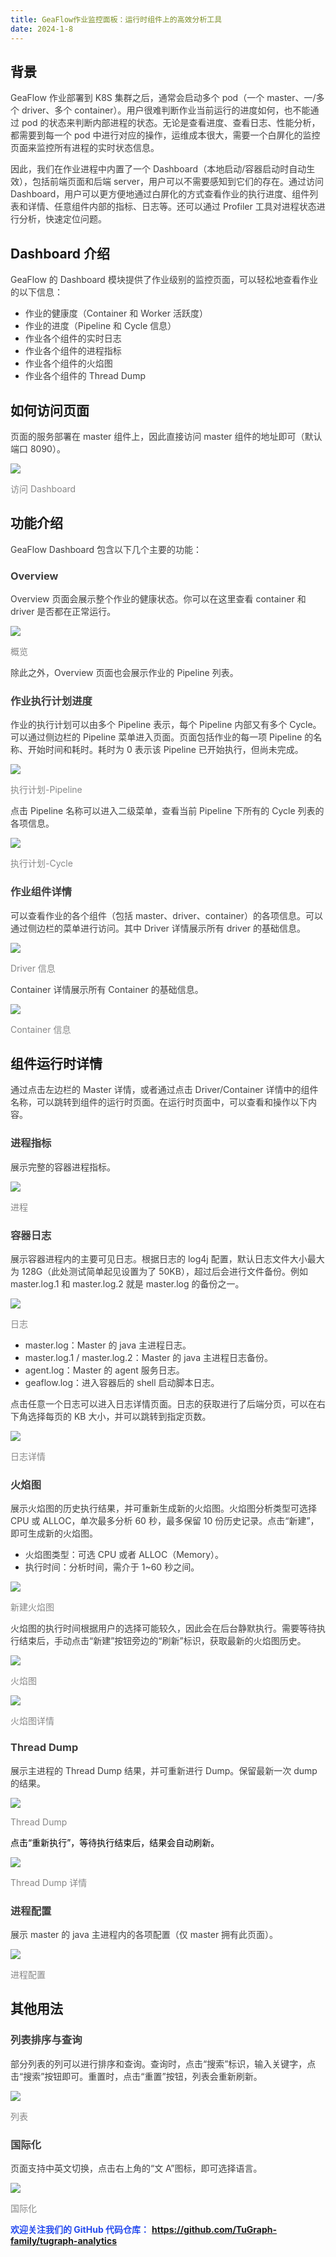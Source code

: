 ```yaml
---
title: GeaFlow作业监控面板：运行时组件上的高效分析工具
date: 2024-1-8
---
```


## **背景**

<font style="color:rgb(63, 63, 63);">GeaFlow 作业部署到 K8S 集群之后，通常会启动多个 pod（一个 master、一/多个 driver、多个 container）。用户很难判断作业当前运行的进度如何，也不能通过 pod 的状态来判断内部进程的状态。无论是查看进度、查看日志、性能分析，都需要到每一个 pod 中进行对应的操作，运维成本很大，需要一个白屏化的监控页面来监控所有进程的实时状态信息。</font>

<!-- truncate -->

<font style="color:rgb(63, 63, 63);">因此，我们在作业进程中内置了一个 Dashboard（本地启动/容器启动时自动生效），包括前端页面和后端 server，用户可以不需要感知到它们的存在。通过访问 Dashboard，用户可以更方便地通过白屏化的方式查看作业的执行进度、组件列表和详情、任意组件内部的指标、日志等。还可以通过 Profiler 工具对进程状态进行分析，快速定位问题。</font>

## Dashboard 介绍

<font style="color:rgb(63, 63, 63);">GeaFlow 的 Dashboard 模块提供了作业级别的监控页面，可以轻松地查看作业的以下信息：</font>

- <font style="color:rgb(63, 63, 63);">作业的健康度（Container 和 Worker 活跃度）</font>
- <font style="color:rgb(63, 63, 63);">作业的进度（Pipeline 和 Cycle 信息）</font>
- <font style="color:rgb(63, 63, 63);">作业各个组件的实时日志</font>
- <font style="color:rgb(63, 63, 63);">作业各个组件的进程指标</font>
- <font style="color:rgb(63, 63, 63);">作业各个组件的火焰图</font>
- <font style="color:rgb(63, 63, 63);">作业各个组件的 Thread Dump</font>

## 如何访问页面

<font style="color:rgb(63, 63, 63);">页面的服务部署在 master 组件上，因此直接访问 master 组件的地址即可（默认端口 8090）。</font>

![](https://intranetproxy.alipay.com/skylark/lark/0/2025/webp/96961/1756793098209-7021c573-42ab-433d-b50f-1bc3cc0408e5.webp)

<font style="color:rgb(136, 136, 136);">访问 Dashboard</font>

## 功能介绍

<font style="color:rgb(63, 63, 63);">GeaFlow Dashboard 包含以下几个主要的功能：</font>

### <font style="color:rgb(63, 63, 63);">Overview</font>

<font style="color:rgb(63, 63, 63);">Overview 页面会展示整个作业的健康状态。你可以在这里查看 container 和 driver 是否都在正常运行。</font>

![](https://intranetproxy.alipay.com/skylark/lark/0/2025/png/96961/1756793098173-58d6a3ba-3daf-4f05-b8e5-696bc3279d79.png)

<font style="color:rgb(136, 136, 136);">概览</font>

<font style="color:rgb(63, 63, 63);">除此之外，Overview 页面也会展示作业的 Pipeline 列表。</font>

### <font style="color:rgb(63, 63, 63);">作业执行计划进度</font>

<font style="color:rgb(63, 63, 63);">作业的执行计划可以由多个 Pipeline 表示，每个 Pipeline 内部又有多个 Cycle。可以通过侧边栏的 Pipeline 菜单进入页面。页面包括作业的每一项 Pipeline 的名称、开始时间和耗时。耗时为 0 表示该 Pipeline 已开始执行，但尚未完成。</font>

![](https://intranetproxy.alipay.com/skylark/lark/0/2025/webp/96961/1756793098221-c1c1d7c1-7ccf-41db-a22d-2a3636b5c92d.webp)

<font style="color:rgb(136, 136, 136);">执行计划-Pipeline</font>

<font style="color:rgb(63, 63, 63);">点击 Pipeline 名称可以进入二级菜单，查看当前 Pipeline 下所有的 Cycle 列表的各项信息。</font>

![](https://intranetproxy.alipay.com/skylark/lark/0/2025/webp/96961/1756793098507-d8e6e358-b42f-4fe9-a57b-83ceb1c09294.webp)

<font style="color:rgb(136, 136, 136);">执行计划-Cycle</font>

### <font style="color:rgb(63, 63, 63);">作业组件详情</font>

<font style="color:rgb(63, 63, 63);">可以查看作业的各个组件（包括 master、driver、container）的各项信息。可以通过侧边栏的菜单进行访问。其中 Driver 详情展示所有 driver 的基础信息。</font>

![](https://intranetproxy.alipay.com/skylark/lark/0/2025/webp/96961/1756793098220-80f3e4fc-2d81-412d-a716-b3ebcbc0e0c5.webp)

<font style="color:rgb(136, 136, 136);">Driver 信息</font>

<font style="color:rgb(63, 63, 63);">Container 详情展示所有 Container 的基础信息。</font>

![](https://intranetproxy.alipay.com/skylark/lark/0/2025/webp/96961/1756793098892-0b69647c-ebfa-414a-b035-ee3f968eb739.webp)

<font style="color:rgb(136, 136, 136);">Container 信息</font>

## 组件运行时详情

<font style="color:rgb(63, 63, 63);">通过点击左边栏的 Master 详情，或者通过点击 Driver/Container 详情中的组件名称，可以跳转到组件的运行时页面。在运行时页面中，可以查看和操作以下内容。</font>

### <font style="color:rgb(63, 63, 63);">进程指标</font>

<font style="color:rgb(63, 63, 63);">展示完整的容器进程指标。</font>

![](https://intranetproxy.alipay.com/skylark/lark/0/2025/webp/96961/1756793098879-738e9387-65e2-4890-b7f1-c0b5c11c0785.webp)

<font style="color:rgb(136, 136, 136);">进程</font>

### <font style="color:rgb(63, 63, 63);">容器日志</font>

<font style="color:rgb(63, 63, 63);">展示容器进程内的主要可见日志。根据日志的 log4j 配置，默认日志文件大小最大为 128G（此处测试简单起见设置为了 50KB），超过后会进行文件备份。例如 master.log.1 和 master.log.2 就是 master.log 的备份之一。</font>

![](https://intranetproxy.alipay.com/skylark/lark/0/2025/png/96961/1756793098881-c8d63f64-a55a-4630-860e-a9ac393c8d5f.png)

<font style="color:rgb(136, 136, 136);">日志</font>

- <font style="color:rgb(63, 63, 63);">master.log：Master 的 java 主进程日志。</font>
- <font style="color:rgb(63, 63, 63);">master.log.1 / master.log.2：Master 的 java 主进程日志备份。</font>
- <font style="color:rgb(63, 63, 63);">agent.log：Master 的 agent 服务日志。</font>
- <font style="color:rgb(63, 63, 63);">geaflow.log：进入容器后的 shell 启动脚本日志。</font>

<font style="color:rgb(63, 63, 63);">点击任意一个日志可以进入日志详情页面。日志的获取进行了后端分页，可以在右下角选择每页的 KB 大小，并可以跳转到指定页数。</font>

![](https://intranetproxy.alipay.com/skylark/lark/0/2025/png/96961/1756793098971-c35b69f1-c697-4c03-b0ab-63b07b3056a7.png)

<font style="color:rgb(136, 136, 136);">日志详情</font>

### <font style="color:rgb(63, 63, 63);">火焰图</font>

<font style="color:rgb(63, 63, 63);">展示火焰图的历史执行结果，并可重新生成新的火焰图。火焰图分析类型可选择 CPU 或 ALLOC，单次最多分析 60 秒，最多保留 10 份历史记录。点击“新建”，即可生成新的火焰图。</font>

- <font style="color:rgb(63, 63, 63);">火焰图类型：可选 CPU 或者 ALLOC（Memory）。</font>
- <font style="color:rgb(63, 63, 63);">执行时间：分析时间，需介于 1~60 秒之间。</font>

![](https://intranetproxy.alipay.com/skylark/lark/0/2025/webp/96961/1756793099252-b0c3eda1-6c4a-436c-8fdb-d5dc4d512b07.webp)

<font style="color:rgb(136, 136, 136);">新建火焰图</font>

<font style="color:rgb(63, 63, 63);">火焰图的执行时间根据用户的选择可能较久，因此会在后台静默执行。需要等待执行结束后，手动点击“新建”按钮旁边的“刷新”标识，获取最新的火焰图历史。</font>

![](https://intranetproxy.alipay.com/skylark/lark/0/2025/webp/96961/1756793099460-84ce2b9f-b039-4f4f-92a3-f190fffe0783.webp)

<font style="color:rgb(136, 136, 136);">火焰图</font>

![](https://intranetproxy.alipay.com/skylark/lark/0/2025/webp/96961/1756793099539-13301d00-9356-4a21-8bb2-93a2b2bcba65.webp)

<font style="color:rgb(136, 136, 136);">火焰图详情</font>

### <font style="color:rgb(63, 63, 63);">Thread Dump</font>

<font style="color:rgb(63, 63, 63);">展示主进程的 Thread Dump 结果，并可重新进行 Dump。保留最新一次 dump 的结果。</font>

![](https://intranetproxy.alipay.com/skylark/lark/0/2025/webp/96961/1756793099506-8abd75fa-9af7-45ca-aa38-daa2dbf283c1.webp)

<font style="color:rgb(136, 136, 136);">Thread Dump</font>

<font style="color:rgb(0, 0, 0);">点击“重新执行”，等待执行结束后，结果会自动刷新。</font>

![](https://intranetproxy.alipay.com/skylark/lark/0/2025/webp/96961/1756793099804-10bdba95-7acf-4c2e-b761-35fc69e9d433.webp)

<font style="color:rgb(136, 136, 136);">Thread Dump 详情</font>

### <font style="color:rgb(63, 63, 63);">进程配置</font>

<font style="color:rgb(63, 63, 63);">展示 master 的 java 主进程内的各项配置（仅 master 拥有此页面）。</font>

![](https://intranetproxy.alipay.com/skylark/lark/0/2025/webp/96961/1756793099797-57cd44ca-c0c2-4ac7-bee7-ee15c954a0ec.webp)

<font style="color:rgb(136, 136, 136);">进程配置</font>

## 其他用法

### <font style="color:rgb(63, 63, 63);">列表排序与查询</font>

<font style="color:rgb(63, 63, 63);">部分列表的列可以进行排序和查询。查询时，点击“搜索”标识，输入关键字，点击“搜索”按钮即可。重置时，点击“重置”按钮，列表会重新刷新。</font>

![](https://intranetproxy.alipay.com/skylark/lark/0/2025/webp/96961/1756793100051-eedd3155-4a9a-4da9-914e-dfb51052a80b.webp)

<font style="color:rgb(136, 136, 136);">列表</font>

### <font style="color:rgb(63, 63, 63);">国际化</font>

<font style="color:rgb(63, 63, 63);">页面支持中英文切换，点击右上角的“文 A”图标，即可选择语言。</font>

![](https://intranetproxy.alipay.com/skylark/lark/0/2025/webp/96961/1756793100138-fcedef5b-fba1-4134-93da-a097aa788b51.webp)

<font style="color:rgb(136, 136, 136);">国际化</font>

**<font style="color:rgb(38, 75, 239);">欢迎关注我们的 GitHub 代码仓库：</font>**<font style="color:rgb(63, 63, 63);"> </font>**<font style="color:rgb(38, 75, 239);">https://github.com/TuGraph-family/tugraph-analytics</font>**
